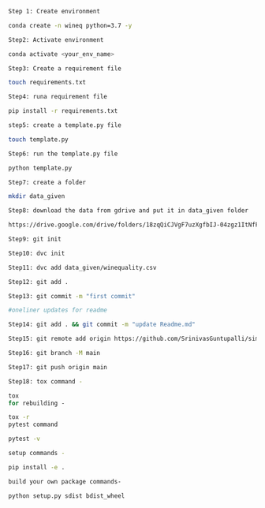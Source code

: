 ```bash
Step 1: Create environment

conda create -n wineq python=3.7 -y
```
```bash
Step2: Activate environment

conda activate <your_env_name>
```
```bash
Step3: Create a requirement file

touch requirements.txt
```
```bash
Step4: runa requirement file

pip install -r requirements.txt
```
```bash
step5: create a template.py file

touch template.py
```
```bash
Step6: run the template.py file

python template.py
```
```bash
Step7: create a folder

mkdir data_given
```
```bash
Step8: download the data from gdrive and put it in data_given folder

https://drive.google.com/drive/folders/18zqQiCJVgF7uzXgfbIJ-04zgz1ItNfF5?usp=sharing

```
```bash
Step9: git init
```
```bash
Step10: dvc init 
```
```bash
Step11: dvc add data_given/winequality.csv
```
```bash
Step12: git add .
```
```bash
Step13: git commit -m "first commit"
```
```bash
#oneliner updates for readme

Step14: git add . && git commit -m "update Readme.md"
```
```bash
Step15: git remote add origin https://github.com/SrinivasGuntupalli/simple_dvc_demo.git
```
```bash
Step16: git branch -M main
```
```bash
Step17: git push origin main
```
```bash
Step18: tox command -
```
```bash
tox
for rebuilding -
```
```bash
tox -r 
pytest command
```
```bash
pytest -v
```
```bash
setup commands -
```
```bash
pip install -e . 
```
```bash
build your own package commands-

python setup.py sdist bdist_wheel

```